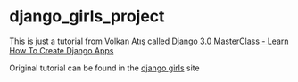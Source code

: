 # django_girls_project

This is just a tutorial from Volkan Atış called [Django 3.0 MasterClass - Learn How To Create Django Apps](https://www.udemy.com/course/django-30-masterclass-learn-how-to-create-django-apps/)

Original tutorial can be found in the [django girls](https://tutorial.djangogirls.org/en/) site

